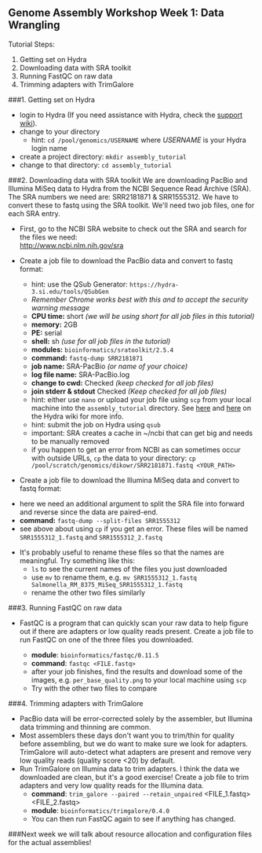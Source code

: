 Genome Assembly Workshop Week 1: Data Wrangling
---

Tutorial Steps:  
1. Getting set on Hydra  
2. Downloading data with SRA toolkit  
3. Running FastQC on raw data  
4. Trimming adapters with TrimGalore  

###1. Getting set on Hydra
* login to Hydra (If you need assistance with Hydra, check the [support wiki](https://confluence.si.edu/display/HPC/High+Performance+Computing)).
* change to your directory  
    + hint: `cd /pool/genomics/USERNAME` where *USERNAME* is your Hydra login name
* create a project directory: ```mkdir assembly_tutorial```  
* change to that directory: ```cd assembly_tutorial```

###2. Downloading data with SRA toolkit 
We are downloading PacBio and Illumina MiSeq data to Hydra from the NCBI Sequence Read Archive (SRA). The SRA numbers we need are: SRR2181871 & SRR1555312. We have to convert these to fastq using the SRA toolkit. We'll need two job files, one for each SRA entry. 

* First, go to the NCBI SRA website to check out the SRA and search for the files we need:  
http://www.ncbi.nlm.nih.gov/sra  
 
* Create a job file to download the PacBio data and convert to fastq format:  
	+ hint: use the QSub Generator: ```https://hydra-3.si.edu/tools/QSubGen```
    + *Remember Chrome works best with this and to accept the security warning message*  
    + **CPU time:** short *(we will be using short for all job files in this tutorial)*
    + **memory:** 2GB
    + **PE:** serial
    + **shell:** sh *(use for all job files in the tutorial)*
    + **modules:** ```bioinformatics/sratoolkit/2.5.4```
    + **command:** 
    ```fastq-dump SRR2181871```  
    + **job name:** SRA-PacBio *(or name of your choice)*  
    + **log file name:** SRA-PacBio.log  
    + **change to cwd:** Checked *(keep checked for all job files)*  
    + **join stderr & stdout** Checked *(Keep checked for all job files)*  
    + hint: either use ```nano``` or upload your job file using ```scp``` from your local machine into the `assembly_tutorial` directory. See [here](https://confluence.si.edu/display/HPC/Disk+Space+and+Disk+Usage) and [here](https://confluence.si.edu/display/HPC/Transferring+files+to+or+from+Hydra) on the Hydra wiki for more info.  
    + hint: submit the job on Hydra using ```qsub```   
    + important: SRA creates a cache in ~/ncbi that can get big and needs to be manually removed
    + if you happen to get an error from NCBI as can sometimes occur with outside URLs, ```cp``` the data to your directory: ```cp /pool/scratch/genomics/dikowr/SRR2181871.fastq <YOUR_PATH>``` 


* Create a job file to download the Illumina MiSeq data and convert to fastq format:  
 + here we need an additional argument to split the SRA file into forward and reverse since the data are paired-end.
 + **command:** 
```fastq-dump --split-files SRR1555312```  
+ see above about using ```cp``` if you get an error. These files will be named ```SRR1555312_1.fastq``` and ```SRR1555312_2.fastq```

* It's probably useful to rename these files so that the names are meaningful. Try something like this:  
	+ ```ls``` to see the current names of the files you just downloaded   
	+ use ```mv``` to rename them, e.g. ```mv SRR1555312_1.fastq Salmonella_RM_8375_MiSeq_SRR1555312_1.fastq```  
	+ rename the other two files similarly  

	
###3. Running FastQC on raw data

* FastQC is a program that can quickly scan your raw data to help figure out if there are adapters or low quality reads present. Create a job file to run FastQC on one of the three files you downloaded.
  
	+ **module**: ```bioinformatics/fastqc/0.11.5```
	+ **command**: ```fastqc <FILE.fastq>```
	+ after your job finishes, find the results and download some of the images, e.g. ```per_base_quality.png``` to your local machine using ```scp```
	+ Try with the other two files to compare

###4. Trimming adapters with TrimGalore 
* PacBio data will be error-corrected solely by the assembler, but Illumina data trimming and thinning are common.
* Most assemblers these days don't want you to trim/thin for quality before assembling, but we do want to make sure we look for adapters. TrimGalore will auto-detect what adapters are present and remove very low quality reads (quality score <20) by default.  
* Run TrimGalore on Illumina data to trim adapters. I think the data we downloaded are clean, but it's a good exercise! Create a job file to trim adapters and very low quality reads for the Illumina data.
	+ **command**: ```trim_galore --paired --retain_unpaired``` <FILE_1.fastq> <FILE_2.fastq>  
	+ **module**: ```bioinformatics/trimgalore/0.4.0```
	+ You can then run FastQC again to see if anything has changed.

###Next week we will talk about resource allocation and configuration files for the actual assemblies!


